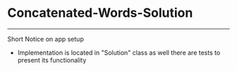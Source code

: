 # Concatenated-Words-Solution
<hr>
Short Notice on app setup

* Implementation is located in "Solution" class as well there are tests to 
present its functionality
